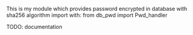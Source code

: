 This is my module which provides password encrypted in database with sha256 algorithm
import with:
from db_pwd import Pwd_handler

TODO: documentation
